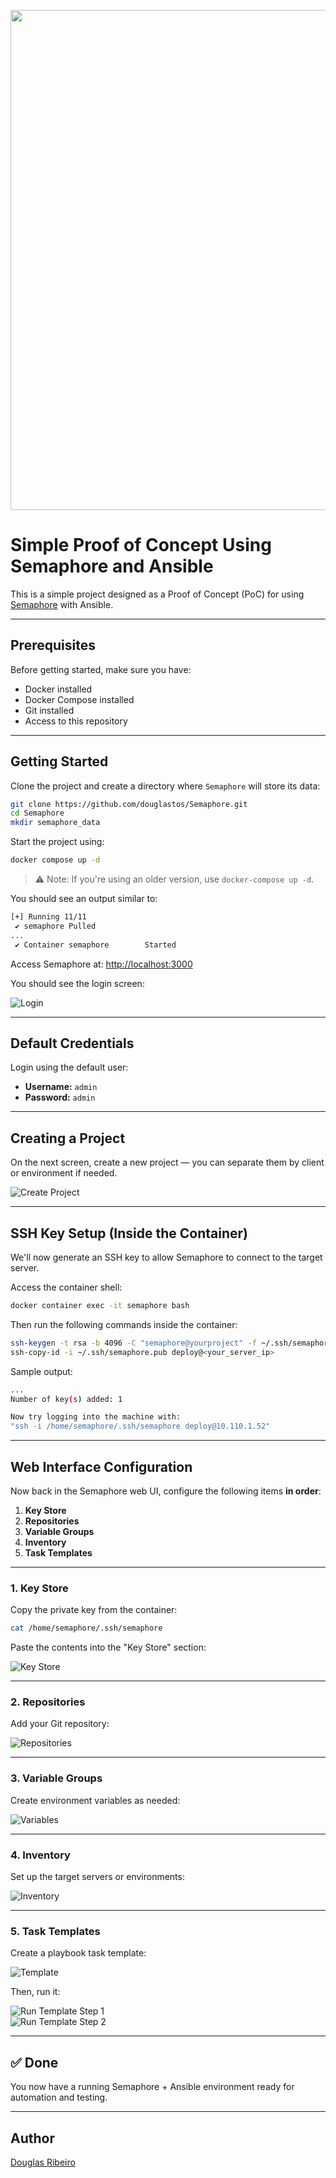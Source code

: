 
<!-- markdownlint-disable MD033 -->
<!-- markdownlint-disable MD045 -->
<!-- markdownlint-disable MD041 -->

<p align="center">
  <img src="https://sysblob.com/images/semaphore.png" width="800" />
</p>

# Simple Proof of Concept Using Semaphore and Ansible

This is a simple project designed as a Proof of Concept (PoC) for using [Semaphore](https://github.com/ansible-semaphore/semaphore) with Ansible.

---

## Prerequisites

Before getting started, make sure you have:

- Docker installed  
- Docker Compose installed  
- Git installed  
- Access to this repository

---

## Getting Started

Clone the project and create a directory where `Semaphore` will store its data:

```bash
git clone https://github.com/douglastos/Semaphore.git
cd Semaphore
mkdir semaphore_data
```

Start the project using:

```bash
docker compose up -d
```

> ⚠️ Note: If you're using an older version, use `docker-compose up -d`.

You should see an output similar to:

```bash
[+] Running 11/11
 ✔ semaphore Pulled                                                                                                                                                         21.5s
...
 ✔ Container semaphore        Started
```

Access Semaphore at: [http://localhost:3000](http://localhost:3000)

You should see the login screen:

![Login](.img/login.png)

---

## Default Credentials

Login using the default user:

- **Username:** `admin`  
- **Password:** `admin`

---

## Creating a Project

On the next screen, create a new project — you can separate them by client or environment if needed.

![Create Project](.img/create_projet.png)

---

## SSH Key Setup (Inside the Container)

We'll now generate an SSH key to allow Semaphore to connect to the target server.

Access the container shell:

```bash
docker container exec -it semaphore bash
```

Then run the following commands inside the container:

```bash
ssh-keygen -t rsa -b 4096 -C "semaphore@yourproject" -f ~/.ssh/semaphore
ssh-copy-id -i ~/.ssh/semaphore.pub deploy@<your_server_ip>
```

Sample output:

```bash
...
Number of key(s) added: 1

Now try logging into the machine with: 
"ssh -i /home/semaphore/.ssh/semaphore deploy@10.110.1.52"
```

---

## Web Interface Configuration

Now back in the Semaphore web UI, configure the following items **in order**:

1. **Key Store**  
2. **Repositories**  
3. **Variable Groups**  
4. **Inventory**  
5. **Task Templates**

---

### 1. Key Store

Copy the private key from the container:

```bash
cat /home/semaphore/.ssh/semaphore
```

Paste the contents into the "Key Store" section:

![Key Store](.img/Key-Store.png)

---

### 2. Repositories

Add your Git repository:

![Repositories](.img/Repositories.png)

---

### 3. Variable Groups

Create environment variables as needed:

![Variables](.img/Variable.png)

---

### 4. Inventory

Set up the target servers or environments:

![Inventory](.img/inventory.png)

---

### 5. Task Templates

Create a playbook task template:

![Template](.img/template.png)

Then, run it:

![Run Template Step 1](.img/template-1.png)  
![Run Template Step 2](.img/template-2.png)

---

## ✅ Done

You now have a running Semaphore + Ansible environment ready for automation and testing.

---

## Author

[Douglas Ribeiro](https://github.com/douglastos)
